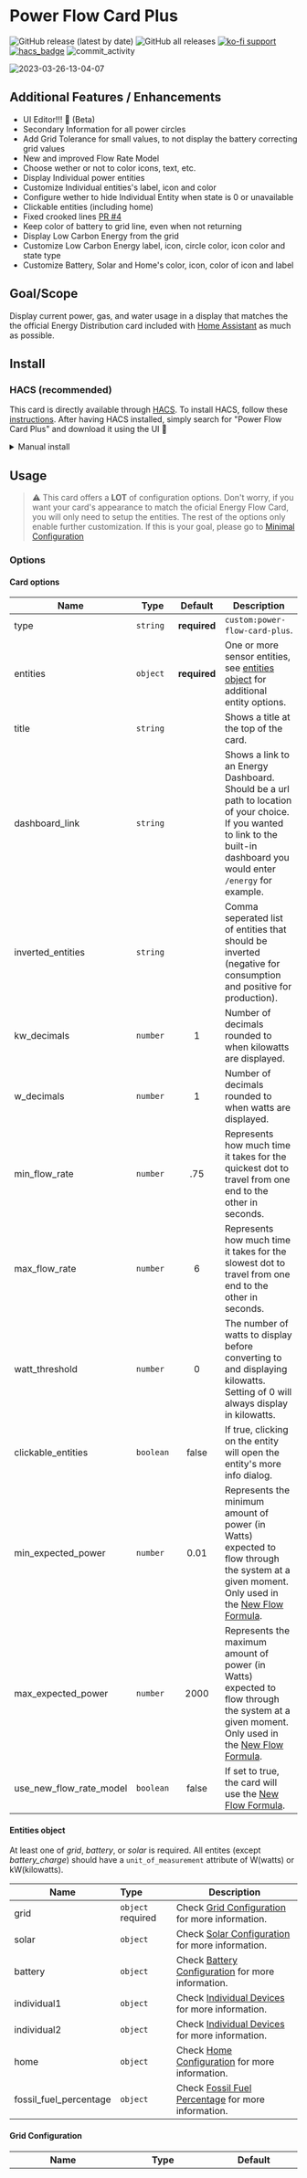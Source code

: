 

# Power Flow Card Plus

![GitHub release (latest by date)](https://img.shields.io/github/v/release/flixlix/power-flow-card-plus?style=flat-square)
![GitHub all releases](https://img.shields.io/github/downloads/flixlix/power-flow-card-plus/total?style=flat-square)
[![ko-fi support](https://img.shields.io/badge/support-me-ff5e5b?style=flat-square&logo=ko-fi)](https://ko-fi.com/flixlix)
[![hacs_badge](https://img.shields.io/badge/HACS-Default-41BDF5.svg?style=flat-square)](https://github.com/hacs/integration)
![commit_activity](https://img.shields.io/github/commit-activity/y/flixlix/power-flow-card-plus?color=brightgreen&label=Commits&style=flat-square)

![2023-03-26-13-04-07](https://user-images.githubusercontent.com/61006057/227771568-78497ecc-e863-46f2-b29e-e15c7c20a154.gif)

## Additional Features / Enhancements

- UI Editor!!! 🥳 (Beta)
- Secondary Information for all power circles
- Add Grid Tolerance for small values, to not display the battery correcting grid values
- New and improved Flow Rate Model
- Choose wether or not to color icons, text, etc.
- Display Individual power entities
- Customize Individual entities's label, icon and color
- Configure wether to hide Individual Entity when state is 0 or unavailable
- Clickable entities (including home)
- Fixed crooked lines [PR #4](https://github.com/flixlix/power-flow-card-plus/pull/4)
- Keep color of battery to grid line, even when not returning
- Display Low Carbon Energy from the grid
- Customize Low Carbon Energy label, icon, circle color, icon color and state type
- Customize Battery, Solar and Home's color, icon, color of icon and label

## Goal/Scope

Display current power, gas, and water usage in a display that matches the the official Energy Distribution card included with [Home Assistant](https://home-assistant.io/) as much as possible.




## Install

### HACS (recommended)

This card is directly available through [HACS](https://hacs.xyz). To install HACS, follow these [instructions](https://hacs.xyz/docs/setup/prerequisites).
After having HACS installed, simply search for "Power Flow Card Plus" and download it using the UI 🙂

<details>
<summary>Manual install</summary>

1. Download and copy `power-flow-card-plus.js` from the [latest release](https://github.com/flixlix/power-flow-card-plus/releases/latest) into your `config/www` directory.

2. Add the resource reference as decribed below.

### Add resource reference

If you configure Dashboards via YAML, add a reference to `power-flow-card-plus.js` inside your `configuration.yaml`:

```yaml
resources:
  - url: /local/power-flow-card-plus.js
    type: module
```

Else, if you prefer the graphical editor, use the menu to add the resource:

1. Make sure, advanced mode is enabled in your user profile (click on your user name to get there)
2. Navigate to Settings -> Dashboards
3. Click three dot icon
4. Select Resources
5. Hit (+ ADD RESOURCE) icon
6. Enter URL `/local/power-flow-card-plus.js` and select type "JavaScript Module". 
   (Use `/hacsfiles/power-flow-card-plus/power-flow-card-plus.js` and select "JavaScript Module" for HACS install if HACS didn't do it already)

</details>

## Usage

> ⚠️ This card offers a **LOT** of configuration options. Don't worry, if you want your card's appearance to match the oficial Energy Flow Card, you will only need to setup the entities. The rest of the options only enable further customization. If this is your goal, please go to [Minimal Configuration](#minimal-configuration)

### Options

#### Card options

| Name                | Type      |   Default    | Description                                                                                                                                                                  |
|---------------------| --------- |:------------:|------------------------------------------------------------------------------------------------------------------------------------------------------------------------------|
| type                | `string`  | **required** | `custom:power-flow-card-plus`.                                                                                                                                               |
| entities            | `object`  | **required** | One or more sensor entities, see [entities object](#entities-object) for additional entity options.                                                                          |
| title               | `string`  |              | Shows a title at the top of the card.                                                                                                                                        |
| dashboard_link      | `string`  |              | Shows a link to an Energy Dashboard. Should be a url path to location of your choice. If you wanted to link to the built-in dashboard you would enter `/energy` for example. |
| inverted_entities   | `string`  |              | Comma seperated list of entities that should be inverted (negative for consumption and positive for production).            |
| kw_decimals         | `number`  |      1       | Number of decimals rounded to when kilowatts are displayed.                                                                                                                  |
| w_decimals          | `number`  |      1       | Number of decimals rounded to when watts are displayed.                                                                                                                      |
| min_flow_rate       | `number`  |     .75      | Represents how much time it takes for the quickest dot to travel from one end to the other in seconds. |
| max_flow_rate       | `number`  |      6       | Represents how much time it takes for the slowest dot to travel from one end to the other in seconds. |
| watt_threshold      | `number`  |      0       | The number of watts to display before converting to and displaying kilowatts. Setting of 0 will always display in kilowatts. |
| clickable_entities  | `boolean` |    false     | If true, clicking on the entity will open the entity's more info dialog. |
| min_expected_power | `number`  |    0.01 | Represents the minimum amount of power (in Watts) expected to flow through the system at a given moment. Only used in the [New Flow Formula](#new-flow-formula). |
| max_expected_power | `number`  | 2000 | Represents the maximum amount of power (in Watts) expected to flow through the system at a given moment. Only used in the [New Flow Formula](#new-flow-formula). |
| use_new_flow_rate_model | `boolean` | false | If set to true, the card will use the [New Flow Formula](#new-flow-formula).

#### Entities object

At least one of _grid_, _battery_, or _solar_ is required. All entites (except _battery_charge_) should have a `unit_of_measurement` attribute of W(watts) or kW(kilowatts).

| Name           | Type                | Description                                                                                                                                                                                                     |
| -------------- | :------------------ | --------------------------------------------------------------------------------------------------------------------------------------------------------------------------------------------------------------- |
| grid           | `object` required | Check [Grid Configuration](#grid-configuration) for more information. |
| solar          | `object` | Check [Solar Configuration](#solar-configuration) for more information. |
| battery        | `object` | Check [Battery Configuration](#battery-configuration) for more information. |
| individual1    | `object` | Check [Individual Devices](#individual-configuration) for more information. |
| individual2    | `object` | Check [Individual Devices](#individual-configuration) for more information. |
| home           | `object` | Check [Home Configuration](#home-configuration) for more information. |
| fossil_fuel_percentage | `object` | Check [Fossil Fuel Percentage](#fossil-fuel-configuration) for more information. |

#### Grid Configuration

| Name        | Type    | Default  | Description                                                                                       |
| ----------- | ------- | -------- | ------------------------------------------------------------------------------------------------- |
| entity | `string` or `object` | `undefined` required | Entity ID of a sensor supporting a single state with negative values for production and positive values for consumption or an object for [split entites](#split-entities). Examples of both can be found below. |
| name  | `string` | `Grid` | If you don't populate this option, the label will continue to update based on the language selected. |
| icon | `string` | `mdi:transmission-tower` | Icon path for the icon inside the Grid Circle. |
| color | `object` |  | Check [Color Objects](#color-object) for more information. |
| color_icon | `boolean` or "production" or "consumption" | `false` | If set to `true`, icon color will match the highest value. If set to `production`, icon color will match the production. If set to `consumption`, icon color will match the consumption. |
| display_state | "two_way" or "one_way" or "one_way_no_zero" | `two_way` | If set to `two_way` the production will always be shown simultaneously, no matter the state. If set to `one_way` only the direction that is active will be shown (since this card only shows instantaneous power, there will be no overlaps ✅). If set to `one_way_no_zero` the behavior will be the same as `one_way` but you will still the consumption direction when every state is `0`. |
| color_circle | `boolean` or "production" or "consumption" | `false` | If set to `true`, the color of the grid circle changes depending on if you are consuming from the grid or returning to it. If set to `production`, circle color will match the production. If set to `consumption`, circle color will match the consumption. If set to `false`, circle color will match the consumption. |
| secondary_info | `object` | `undefined` | Check [Secondary Info Object](#secondary-info-configuration) |
| display_zero_tolerance | `number` | `0` | If the state of the entity is less than this number, it will be considered zero. This is to avoid having the grid circle show a small amount of consumption when the battery is trying to correct itself to the grid. |

#### Solar Configuration

| Name        | Type    | Default  | Description                                                                                       |
| ----------- | ------- | -------- | ------------------------------------------------------------------------------------------------- |
| entity | `string` | `undefined` required | Entity ID providing a state with the value of solar production. |
| name  | `string` | `Solar` | Label for the solar option. If you don't populate this option, the label will continue to update based on the language selected. |
| icon | `string` | `mdi:solar-power` | Icon path for the icon inside the Solar Circle. |
| color | `string` |  | HEX value of the color for circles labels and lines of solar production. |
| color_icon | `boolean` | `false` | If set to `true`, icon color will match the circle's color. If set to `false`, icon color will match the text's color.  |
| color_value | `boolean` | `false` | If set to `true`, text color of the state will match the circle's color. If set to `false`, text color of the state will be your primary text color.  |
| secondary_info | `object` | `undefined` | Check [Secondary Info Object](#secondary-info-configuration) |

#### Battery Configuration

| Name        | Type    | Default  | Description                                                                                       |
| ----------- | ------- | -------- | ------------------------------------------------------------------------------------------------- |
| entity | `string` or `object` | `undefined` required | Entity ID of a sensor supporting a single state with negative values for production and positive values for consumption or an object for [split entities](#split-entities). Examples of both can be found below. |
| state_of_charge | `string` | `undefined` required | Entity ID providing a state with the state of charge of the battery in percent (state of  `100` for a full battery). |
| name  | `string` | `Battery` | Label for the battery option. If you don't populate this option, the label will continue to update based on the language selected. |
| icon | `string` | `mdi:battery` or dynamic based on state of the battery | Icon path for the icon inside the Battery Circle. |
| color | `object` |  | Check [Color Objects](#color-object) for more information. |
| color_icon | `boolean` or "production" or "consumption" | `false` | If set to `true`, icon color will match the highest value. If set to `production`, icon color will match the production. If set to `consumption`, icon color will match the consumption. |
| display_state | "two_way" or "one_way" or "one_way_no_zero" | `two_way` | If set to `two_way` the production will always be shown simultaneously, no matter the state. If set to `one_way` only the direction that is active will be shown (since this card only shows instantaneous power, there will be no overlaps ✅). If set to `one_way_no_zero` the behavior will be the same as `one_way` but you will still the consumption direction when every state is `0`. |
| state_of_charge_unit_white_space | `boolean` | `true` | If set to `false`, there will be no white space between the state of charge and the unit of the state of charge. |
| color_state_of_charge_value | `boolean` or "production" or "consumption" | If set to `true`, state of charge text color will match the highest value. If set to `production`, state of charge text color will match the production. If set to `consumption`, state of charge text color will match the consumption. |
| color_circle | `boolean` or "production" or "consumption" | If set to `true`, circle color will match the highest value. If set to `production`, circle color will match the production. If set to `consumption`, circle text color will match the consumption. |

#### Individual Configuration

| Name        | Type    | Default  | Description                                                                                       |
| ----------- | ------- | -------- | ------------------------------------------------------------------------------------------------- |
| entity | `string` or `object` | `undefined` required | Entity ID providing a state with the value of an individual consumption. |
| name  | `string` | `Car` or `Motorcycle` | Label for the individual device option. If you don't populate this option, the label will continue to update based on the language selected. |
| icon | `string` | `mdi:car-electric` or `mdi:motorbike-electric` | Icon path for the icon inside the Individual Device Circle. |
| color | `string` | `#d0cc5b` or `#964cb5` | HEX value of the color for circles labels and lines of the individual device. |
| color_icon | `boolean` | `false` | If set to `true`, icon color will match the circle's color. If set to `false`, icon color will match the text's color.  |
| unit_of_measurement | `string` | `W`or `kW` (dynamic) | Sets the unit of measurement to show in the corresponding circle |
| inverted_animation |`boolean` | `false` | If set to true, the small dots will flow in the opposite direction. |
| secondary_info | `object` | `undefined` | Check [Secondary Info Object](#secondary-info-configuration). The `secondary_info` entity can provide a number or a string (eg: EV State `charging` and `discharging`). |
| display_zero | `boolean` | `false` | If set to `true`, the device will be displayed even if the entity state is `0` or not a number (eg: `unavailable`). Otherwise, the non-fossil section will be hidden. |
| display_zero_tolerance | `number` | `0` | If set, the device will be displayed if the state is greater than the tolerance set (This is also available for the secondary info). No need to set `display_zero` property to true. |
| color_value | `boolean` | `false` | If set to `true`, state text color will match the circle's color. If set to `false`, state text color will be the primary text color.  |

#### Home Configuration

| Name        | Type    | Default  | Description                                                                                       |
| ----------- | ------- | -------- | ------------------------------------------------------------------------------------------------- |
| entity | `string` or `object` | `undefined` required | Entity ID providing a state with the value of your home's consumption. Note that this entity will not be displayed and will only be used for the more info dialog when clicking the home section. |
| name  | `string` | `Home` | Label for the home option. If you don't populate this option, the label will continue to update based on the language selected. |
| icon | `string` | `mdi:home` | Icon path for the icon inside the Home Circle. |
| color_icon | `boolean` or "solar" or "grid" or "battery" | `false` | If set to `true`, icon color will match the highest value. If set to `solar`, icon color will match the color of solar. If set to `grid`, icon color will match the color of the grid consumption. If set to `battery`, icon color will match the color of the battery consumption. |
| color_value | `boolean` or "solar" or "grid" or "battery" | `false` | If set to `true`, state text color will match the highest value. If set to `solar`, state text color will match the color of solar. If set to `grid`, state text color will match the color of the grid consumption. If set to `battery`, state text color will match the color of the battery consumption. |
| secondary_info | `object` | `undefined` | Check [Secondary Info Object](#secondary-info-configuration) |
| subtract_individual | `boolean` | false | If set to `true`, the home consumption will be calculated by subtracting the sum of the individual devices from the home consumption. |

#### Fossil Fuel Configuration

| Name        | Type    | Default  | Description                                                                                       |
| ----------- | ------- | -------- | ------------------------------------------------------------------------------------------------- |
| entity           | `string` | `none` required | Entity ID providing a state with the value of the percentage of fossil fuel consumption. The state should be `100` when all the energy from the grid comes from high emission sources and `0` when all the energy from the grid comes from low emission sources. It is recommended to use the CO2 Signal integration, which provides this sensor out of the box without any additional templating. This will also be the entity used in the more-info dialogs. |
| name        | `string` | Low-carbon | Name to appear as a label on top of the circle. |
| icon | `string`            | `mdi:leaf` | Icon path (eg: `mdi:home`) to display inside the circle of the device. |
| color          | `string`        | `#0f9d58` |  HEX Value of a color to display as the stroke of the circle and line connecting to the grid. |
| color_icon | `boolean` | `false` | If `true`, the icon will be colored with the color property. Otherwise it will be the same color as all other icons. |
| display_zero | `boolean` | `true` | If set to `true`, the device will be displayed even if the entity state is `0` or not a number (eg: `unavailable`). Otherwise, the non-fossil section will be hidden. |
| state_type | `string` | `power` | The type of state to use for the entity. Can be `power` or `percentage`. When set to `power` the state will be the amount of power from the grid that is low-carbon. When set to `percentage` the state will be the percentage of power from the grid that is low-carbon. |
| unit_white_space | `boolean` | `true` | If set to `false` will not add any whitespace between unit and state. Otherwise, white space will be added. |

#### Color Object

| Name        | Type    | Description                                                                                       |
| ----------- | ------- | ------------------------------------------------------------------------------------------------- |
| production | `string` | HEX value of the color for circles labels and lines of production. |
| consumption | `string` | HEX value of the color for circles labels and lines of consumption. |

#### Split entities

Can be use with either Grid or Battery configuration. The same `unit_of_measurement` rule as above applies.

| Name        | Type     | Description                                                                                       |
| ----------- | -------- | ------------------------------------------------------------------------------------------------- |
| consumption | `string` | Entity ID providing a state value for consumption, this is required if using a split grid object. |
| production  | `string` | Entity ID providing a state value for production                                                  |

#### Secondary Info Configuration

This Feature allows you to configure an additional small text for each Individual Device. Here you can put , for example, the state of charge of an electric car.

| Name        | Type     | Description                                                                                       |
| ----------- | -------- | ------------------------------------------------------------------------------------------------- |
| entity| `string` required | Entity ID providing a state value that is going to be displayed. |
| unit_of_measurement | `string` | A string to be used as the unit of measurement. (Important: don't forget surrounding string with quotes) |
| icon | `string` | An icon path to be displayed next to the state of the individual device. This is optional, meaning if you don't use this, no icon will be displayed. |
| unit_white_space | `boolean` |  Default is `true`. If set to `false` will not add any whitespace between unit and state. Otherwise, white space will be added. |
| display_zero | `boolean` | Default is `false`. If set to `true` info will still be displayed if state of the entity is `0` or `unavailable`. |
| display_zero_tolerance | `number` | `0` | If set, the device will be displayed if the state is greater than the tolerance set. No need to set `display_zero` property to true. |

### Minimal Configuration

> Don't forget to change the entity ids

The following configurations will allow you to achieve your results with the least amount of lines of code / complexity.
In these examples I decided to use the Split entities option, but feel free to use the combined entity option. [More Info](#split-entities)

##### Only Grid

```yaml
type: custom:power-flow-card-plus
entities:
  grid:
    entity: sensor.grid_power
```

This should give you something like this:

![minimal_config_only_grid](https://user-images.githubusercontent.com/61006057/227788281-992670a5-e2b7-4ea7-8166-0039d7a6526d.png)

##### Grid and Solar

```yaml
type: custom:power-flow-card-plus
entities:
  grid:
    entity:
      consumption: sensor.grid_consumption
      production: sensor.grid_production
  solar:
    entity: sensor.solar_production
```

This should give you something like this:

![minimal_config_grid_solar](https://user-images.githubusercontent.com/61006057/227788602-460a01d3-6310-40b2-b432-d1b5d324245f.png)

##### Grid, Solar and Battery

```yaml
type: custom:power-flow-card-plus
entities:
  grid:
    entity:
      consumption: sensor.grid_consumption
      production: sensor.grid_production
  solar:
    entity: sensor.solar_production
  battery:
    entity:
       consumption: sensor.battery_consumption
       production: sensor.battery_production
    state_of_charge: sensor.battery_state_of_charge
```

This should give you something like this:

![minimal_config_grid_solar_battery](https://user-images.githubusercontent.com/61006057/227788820-25f2ee65-ad56-4c05-94b3-9f056d3a0bc2.png)

### Mix & Match Config aka "Full Config"

> This Configuration is a little bit random, it's just here to demonstrate the capabilities of this card.

```yaml
type: custom:power-flow-card-plus
entities:
  home:
    entity: sensor.home_consumption
    color_icon: solar
  fossil_fuel_percentage:
    entity: sensor.fossil_fuel_percentage
    icon: mdi:pine-tree
    color_icon: true
    display_zero: true
    name: Non Fossil
    state_type: power
  grid:
    icon: mdi:ab-testing
    name: Provider
    entity:
      production: sensor.grid_production
      consumption: sensor.grid_consumption
  solar:
    icon: mdi:solar-panel-large
    entity: sensor.solar_production
  battery:
    name: Bateria
    icon: mdi:bat
    entity:
      consumption: sensor.battery_consumption
      production: sensor.battery_production
  individual1:
    entity: sensor.car_power
    icon: mdi:car-electric
    color: '#80b8ff'
    name: Denim Flash
    color_icon: false
  individual2:
    entity: sensor.motorbike_power
    name: Qivi
    color_icon: true
    display_zero: true
    color: '#ff8080'
    icon: mdi:motorbike-electric
w_decimals: 0
kw_decimals: 2
min_flow_rate: 0.9
max_flow_rate: 6
watt_threshold: 10000
clickable_entities: true
title: Power Flow Card Plus
```

This should give you something like this:
![minimal_config_full](https://user-images.githubusercontent.com/61006057/227789815-41f15dd4-3d24-4eb8-96ca-c7f7f01a4f46.png)

### Random Configuration

![Apr-13-2023 12-43-31](https://user-images.githubusercontent.com/61006057/231735404-61a5dc2b-0a01-4ec5-9ac4-545c1edfe556.gif)

### Flow Formula

This formula is based on the official formula used by the Energy Distribution card.

```js
max - (value / totalLines) * (max - min);
// max = max_flow_rate
// min = min_flow_rate
// value = line value, solar to grid for example
// totalLines = gridConsumption + solarConsumption + solarToBattery +
//   solarToGrid + batteryConsumption + batteryFromGrid + batteryToGrid
```

### New Flow Formula

In contrast to the old flow formula, this formula calculates the flow rate independently from other lines, making it more intuitive to interpret the perceived power. This means that a state of `10W` will always flow with the same velocity, no matter what other lines are doing. In other words this flow rate is calculated in absolute and not relative values.

To get this new Flow Formula to work, simply set `use_new_flow_rate_model` in the main configuration to true. You may want to play around with the `max_expected_power`, `min_expected_power`, `max_flow_rate` and `min_flow_rate` to get the speeds that you wish

```js
if(value > maxIn) return maxOut; // In case power exceeds maximum expected power, use the fastest speed and ignore the rest.
return ((value  -  minIn) * (maxOut  -  minOut)) / (maxIn  -  minIn) +  minOut;

// value = value of the current line to calculate (eg: grid to home)
//
// minIn = amount of watts at which the lowest speed will be selected. 
//   ↳ In your configuration this is `min_expected_power`
//   ↳ eg: setting this at `100` means that at `100` watts, the dots will still flow at the lowest speed
// maxIn = amount of watts at which the highest speed will be selected. 
//   ↳ In your configuration this is `max_expected_power`
//   ↳ eg: setting this at `2000` means that everything more than `2000` will flow at the highest speed selected
//
// minOut = amount of watts at which the lowest speed will be selected. 
//   ↳ In your configuration this is `max_flow_rate`
//   ↳ eg: setting this at `5` means that one dot will take `5` second to travel
// maxOut = amount of watts at which the highest speed will be selected. 
//   ↳ In your configuration this is `min_flow_rate`
//   ↳ eg: setting this at `1` means that one dot will take `1` second to travel
```

The following video aims to show the diffence between the two flow formulas:

https://user-images.githubusercontent.com/61006057/231479254-91d6c625-8f38-4abb-b9ba-8dd24d6395f3.mp4

Notice that when the Power changes to only coming from the sun, the old formula accelerates to maintain a constant amount of dots/second. 
Using the new formula is more intuitive, since you can immediately see that the Solar Power is relatively low since the dots are flowing very slowly.
On the old Flow Formula you might think that the sun is producing a lot of power, which in this case is not true.

At the end of the day these are two options and depending on what you're interested, one might suit you better than the other, that's why I kept the old formula, you have the choice. 🙂

### To-Do List

Here is my to-do list containing a few enhancements I am planning in adding. The ones at the top are bigger priorities, so they’ll probably be available before the ones at the bottom.

- Add UI Editor
- Add Option for Home Assistant Templates in `secondary_info` fields
- More than two Individual Devices [#54](https://github.com/flixlix/power-flow-card-plus/issues/54)
- More than one solar source [#23](https://github.com/flixlix/power-flow-card-plus/issues/23)
- Make card full size [#41](https://github.com/flixlix/power-flow-card-plus/discussions/41)

I am still just one person working on this project and obviously have other things going on in my life, so feel free to contribute to the project. You can also feel free to create a PR with a new feature and I'll try my best to review it 😊

#### Credits

- [power-flow-card](https://github.com/ulic75/power-flow-card) by [ulic75](https://github.com/ulic75)



